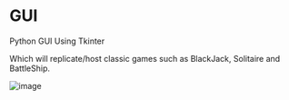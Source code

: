 # GUI
Python GUI Using Tkinter

Which will replicate/host classic games such as BlackJack, Solitaire and BattleShip.


![image](https://github.com/Drone300/GUI/assets/124827807/3c44729c-4837-4805-ad10-ce1f32242eb2)
